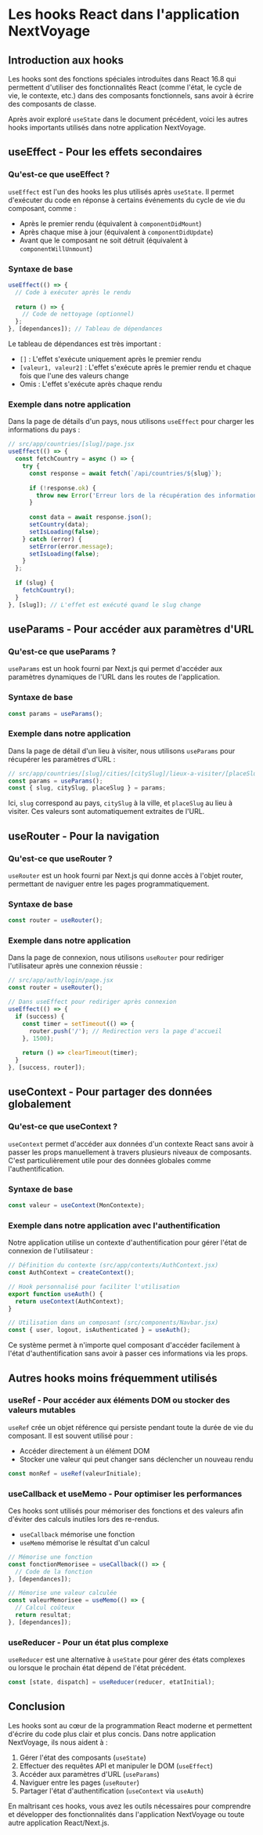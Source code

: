 # Les hooks React dans l'application NextVoyage

## Introduction aux hooks

Les hooks sont des fonctions spéciales introduites dans React 16.8 qui permettent d'utiliser des fonctionnalités React (comme l'état, le cycle de vie, le contexte, etc.) dans des composants fonctionnels, sans avoir à écrire des composants de classe.

Après avoir exploré `useState` dans le document précédent, voici les autres hooks importants utilisés dans notre application NextVoyage.

## useEffect - Pour les effets secondaires

### Qu'est-ce que useEffect ?

`useEffect` est l'un des hooks les plus utilisés après `useState`. Il permet d'exécuter du code en réponse à certains événements du cycle de vie du composant, comme :
- Après le premier rendu (équivalent à `componentDidMount`)
- Après chaque mise à jour (équivalent à `componentDidUpdate`) 
- Avant que le composant ne soit détruit (équivalent à `componentWillUnmount`)

### Syntaxe de base

```jsx
useEffect(() => {
  // Code à exécuter après le rendu
  
  return () => {
    // Code de nettoyage (optionnel)
  };
}, [dependances]); // Tableau de dépendances
```

Le tableau de dépendances est très important :
- `[]` : L'effet s'exécute uniquement après le premier rendu
- `[valeur1, valeur2]` : L'effet s'exécute après le premier rendu et chaque fois que l'une des valeurs change
- Omis : L'effet s'exécute après chaque rendu

### Exemple dans notre application

Dans la page de détails d'un pays, nous utilisons `useEffect` pour charger les informations du pays :

```jsx
// src/app/countries/[slug]/page.jsx
useEffect(() => {
  const fetchCountry = async () => {
    try {
      const response = await fetch(`/api/countries/${slug}`);
      
      if (!response.ok) {
        throw new Error('Erreur lors de la récupération des informations du pays');
      }
      
      const data = await response.json();
      setCountry(data);
      setIsLoading(false);
    } catch (error) {
      setError(error.message);
      setIsLoading(false);
    }
  };
  
  if (slug) {
    fetchCountry();
  }
}, [slug]); // L'effet est exécuté quand le slug change
```

## useParams - Pour accéder aux paramètres d'URL

### Qu'est-ce que useParams ?

`useParams` est un hook fourni par Next.js qui permet d'accéder aux paramètres dynamiques de l'URL dans les routes de l'application.

### Syntaxe de base

```jsx
const params = useParams();
```

### Exemple dans notre application

Dans la page de détail d'un lieu à visiter, nous utilisons `useParams` pour récupérer les paramètres d'URL :

```jsx
// src/app/countries/[slug]/cities/[citySlug]/lieux-a-visiter/[placeSlug]/page.jsx
const params = useParams();
const { slug, citySlug, placeSlug } = params;
```

Ici, `slug` correspond au pays, `citySlug` à la ville, et `placeSlug` au lieu à visiter. Ces valeurs sont automatiquement extraites de l'URL.

## useRouter - Pour la navigation

### Qu'est-ce que useRouter ?

`useRouter` est un hook fourni par Next.js qui donne accès à l'objet router, permettant de naviguer entre les pages programmatiquement.

### Syntaxe de base

```jsx
const router = useRouter();
```

### Exemple dans notre application

Dans la page de connexion, nous utilisons `useRouter` pour rediriger l'utilisateur après une connexion réussie :

```jsx
// src/app/auth/login/page.jsx
const router = useRouter();

// Dans useEffect pour rediriger après connexion
useEffect(() => {
  if (success) {
    const timer = setTimeout(() => {
      router.push('/'); // Redirection vers la page d'accueil
    }, 1500);
    
    return () => clearTimeout(timer);
  }
}, [success, router]);
```

## useContext - Pour partager des données globalement

### Qu'est-ce que useContext ?

`useContext` permet d'accéder aux données d'un contexte React sans avoir à passer les props manuellement à travers plusieurs niveaux de composants. C'est particulièrement utile pour des données globales comme l'authentification.

### Syntaxe de base

```jsx
const valeur = useContext(MonContexte);
```

### Exemple dans notre application avec l'authentification

Notre application utilise un contexte d'authentification pour gérer l'état de connexion de l'utilisateur :

```jsx
// Définition du contexte (src/app/contexts/AuthContext.jsx)
const AuthContext = createContext();

// Hook personnalisé pour faciliter l'utilisation
export function useAuth() {
  return useContext(AuthContext);
}

// Utilisation dans un composant (src/components/Navbar.jsx)
const { user, logout, isAuthenticated } = useAuth();
```

Ce système permet à n'importe quel composant d'accéder facilement à l'état d'authentification sans avoir à passer ces informations via les props.

## Autres hooks moins fréquemment utilisés

### useRef - Pour accéder aux éléments DOM ou stocker des valeurs mutables

`useRef` crée un objet référence qui persiste pendant toute la durée de vie du composant. Il est souvent utilisé pour :
- Accéder directement à un élément DOM
- Stocker une valeur qui peut changer sans déclencher un nouveau rendu

```jsx
const monRef = useRef(valeurInitiale);
```

### useCallback et useMemo - Pour optimiser les performances

Ces hooks sont utilisés pour mémoriser des fonctions et des valeurs afin d'éviter des calculs inutiles lors des re-rendus.

- `useCallback` mémorise une fonction
- `useMemo` mémorise le résultat d'un calcul

```jsx
// Mémorise une fonction
const fonctionMemorisee = useCallback(() => {
  // Code de la fonction
}, [dependances]);

// Mémorise une valeur calculée
const valeurMemorisee = useMemo(() => {
  // Calcul coûteux
  return resultat;
}, [dependances]);
```

### useReducer - Pour un état plus complexe

`useReducer` est une alternative à `useState` pour gérer des états complexes ou lorsque le prochain état dépend de l'état précédent.

```jsx
const [state, dispatch] = useReducer(reducer, etatInitial);
```

## Conclusion

Les hooks sont au cœur de la programmation React moderne et permettent d'écrire du code plus clair et plus concis. Dans notre application NextVoyage, ils nous aident à :

1. Gérer l'état des composants (`useState`)
2. Effectuer des requêtes API et manipuler le DOM (`useEffect`)
3. Accéder aux paramètres d'URL (`useParams`)
4. Naviguer entre les pages (`useRouter`)
5. Partager l'état d'authentification (`useContext` via `useAuth`)

En maîtrisant ces hooks, vous avez les outils nécessaires pour comprendre et développer des fonctionnalités dans l'application NextVoyage ou toute autre application React/Next.js. 